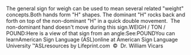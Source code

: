 The general sign for weigh can be used to mean several related "weight" concepts.Both hands form "H" shapes. The dominant "H" rocks back and forth on top of the 
	non-dominant "H" in a quick double movement. 
  The non-dominant hand doesn't move during this sign.WEIGH / TON / POUND:Here is a view of that sign from an angle:See:POUNDYou can learnAmerican Sign Language (ASL)online at American Sign Language University ™ASLresources by Lifeprint.com  ©  Dr. William Vicars